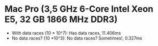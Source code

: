 # Mac Pro (3,5 GHz 6-Core Intel Xeon E5, 32 GB 1866 MHz DDR3)

- With data races (10 * 10^7): Has data races, 11.406ms
- No data races? (10 *10^3): No data races? Sometimes!, 0.327ms
